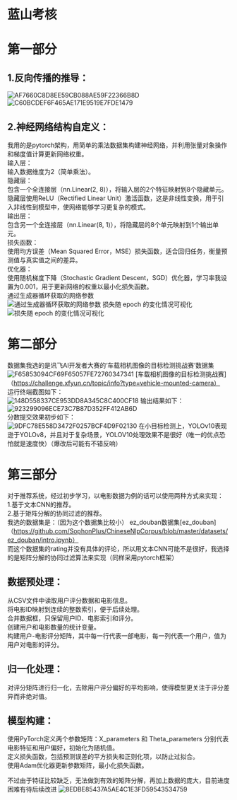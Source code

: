 # 蓝山考核
# 第一部分  
## 1.反向传播的推导：  
![AF7660C8D8EE59CB088AE59F22366B8D](https://github.com/user-attachments/assets/089f60de-2e09-42a5-829d-11533da49d22)
![C60BCDEF6F465AE171E9519E7FDE1479](https://github.com/user-attachments/assets/1e76fa3a-68b9-4303-a146-a705b9079ae2)
## 2.神经网络结构自定义：    
我用的是pytorch架构，用简单的乘法数据集构建神经网络，并利用张量对象操作和梯度值计算更新网络权重。  
输入层：  
输入数据维度为2（简单乘法）。  
隐藏层：  
包含一个全连接层（nn.Linear(2, 8)），将输入层的2个特征映射到8个隐藏单元。  
隐藏层使用ReLU（Rectified Linear Unit）激活函数，这是非线性变换，用于引入非线性到模型中，使网络能够学习更复杂的模式。  
输出层：  
包含另一个全连接层（nn.Linear(8, 1)），将隐藏层的8个单元映射到1个输出单元。  
损失函数：  
使用均方误差（Mean Squared Error，MSE）损失函数，适合回归任务，衡量预测值与真实值之间的差异。  
优化器：  
使用随机梯度下降（Stochastic Gradient Descent，SGD）优化器，学习率我设置为0.001，用于更新网络的权重以最小化损失函数。  
通过生成器循环获取的网络参数   
![通过生成器循环获取的网络参数  ](https://github.com/user-attachments/assets/18914834-86a9-44ec-a47e-f174bc36e849)
损失随 epoch 的变化情况可视化  
![损失随 epoch 的变化情况可视化](https://github.com/user-attachments/assets/d9602c05-5d62-41d7-b2ea-a16f077a9d43)
# 第二部分  
数据集我选的是讯飞AI开发者大赛的‘车载相机图像的目标检测挑战赛’数据集  
![F65853094CF69F65057FE72760347341](https://github.com/user-attachments/assets/c73591c8-1bdc-45b2-bb64-b81f9fd05eb0)
[车载相机图像的目标检测挑战赛]（https://challenge.xfyun.cn/topic/info?type=vehicle-mounted-camera）  
运行终端截图如下：    
![148D558337CE953DD8A345C8C400CF18](https://github.com/user-attachments/assets/784ec3f0-8330-41a0-903c-124d65c6c5a2)
输出结果如下：  
![923299096ECE73C7B87D352FF412AB6D](https://github.com/user-attachments/assets/ee1cbc55-1061-478a-842c-2bcc3685b067)  
分数提交效果初步如下：  
![9DFC78E558D3472F0257BCF4D9F02130](https://github.com/user-attachments/assets/ceed9590-917f-4e7a-a787-de3a245fb3fd)
在小目标检测上，YOLOv10表现逊于YOLOv8，并且对于复杂场景，YOLOV10处理效果不是很好（唯一的优点恐怕就是速度快）（爆改后可能有不错反响）  
# 第三部分  
对于推荐系统，经过初步学习，以电影数据为例的话可以使用两种方式来实现：  
1.基于文本CNN的推荐。  
2.基于矩阵分解的协同过滤的推荐。  
我选的数据集是：（因为这个数据集比较小） 
ez_douban数据集[ez_douban]（https://github.com/SophonPlus/ChineseNlpCorpus/blob/master/datasets/ez_douban/intro.ipynb）  
而这个数据集的rating并没有具体的评论，所以用文本CNN可能不是很好，我选择的是矩阵分解的协同过滤算法来实现（同样采用pytorch框架）  
## 数据预处理：  
从CSV文件中读取用户评分数据和电影信息。  
将电影ID映射到连续的整数索引，便于后续处理。  
合并数据框，只保留用户ID、电影索引和评分。  
创建用户和电影数量的统计变量。  
构建用户-电影评分矩阵，其中每一行代表一部电影，每一列代表一个用户，值为用户对电影的评分。  
## 归一化处理：  
对评分矩阵进行归一化，去除用户评分偏好的平均影响，使得模型更关注于评分差异而非绝对值。  
## 模型构建：  
使用PyTorch定义两个参数矩阵：X_parameters 和 Theta_parameters 分别代表电影特征和用户偏好，初始化为随机值。  
定义损失函数，包括预测误差的平方损失和正则化项，以防止过拟合。  
使用Adam优化器更新参数矩阵，最小化损失函数。  


不过由于特征比较缺乏，无法做到有效的矩阵分解，再加上数据的庞大，目前进度困难有待后续改进
![8EDBE85437A5AE4C1E3FD59543534759](https://github.com/user-attachments/assets/60ca9a74-440c-4da8-ad66-7b137920ac59)




